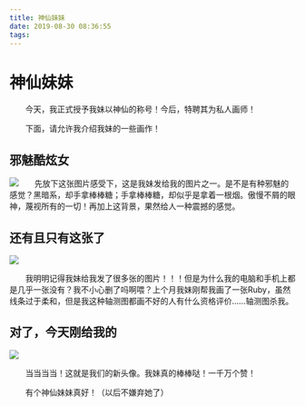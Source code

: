 ```yaml
---
title: 神仙妹妹
date: 2019-08-30 08:36:55
tags:
---
```


# 神仙妹妹

&emsp;&emsp;今天，我正式授予我妹以神仙的称号！今后，特聘其为私人画师！

<!--more-->

&emsp;&emsp;下面，请允许我介绍我妹的一些画作！

## 邪魅酷炫女

![](邪魅酷炫女.jpg)&emsp;&emsp;先放下这张图片感受下，这是我妹发给我的图片之一。是不是有种邪魅的感觉？黑暗系，却手拿棒棒糖；手拿棒棒糖，却似乎是拿着一根烟。傲慢不屑的眼神，蔑视所有的一切！再加上这背景，果然给人一种震撼的感觉。

## 还有且只有这张了

![](Ruby.jpg)

&emsp;&emsp;我明明记得我妹给我发了很多张的图片！！！但是为什么我的电脑和手机上都是几乎一张没有？我不小心删了吗啊喂？上个月我妹刚帮我画了一张Ruby，虽然线条过于柔和，但是我这种轴测图都画不好的人有什么资格评价……轴测图杀我。

## 对了，今天刚给我的

![](青卿.jpg)

&emsp;&emsp;当当当当！这就是我们的新头像。我妹真的棒棒哒！一千万个赞！

&emsp;&emsp;有个神仙妹妹真好！（以后不嫌弃她了）


